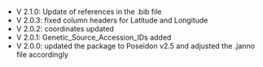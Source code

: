 - V 2.1.0: Update of references in the .bib file
- V 2.0.3: fixed column headers for Latitude and Longitude
- V 2.0.2: coordinates updated
- V 2.0.1: Genetic_Source_Accession_IDs added
- V 2.0.0: updated the package to Poseidon v2.5 and adjusted the .janno file accordingly
